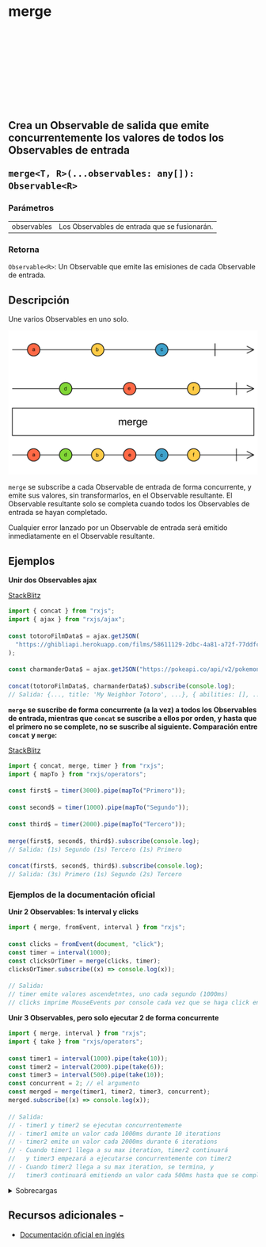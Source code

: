 <div class="page-heading">

# merge

<a target="_blank" href="https://github.com/ReactiveX/rxjs/blob/master/src/internal/observable/merge.ts">
<svg>
  <use xlink:href="/assets/icons/github.svg#github"></use>
</svg>
</a>
</div>

<h2 class="subtitle"> Crea un Observable de salida que emite concurrentemente los valores de todos los Observables de entrada

`merge<T, R>(...observables: any[]): Observable<R>`

### Parámetros

<table>
<tr><td>observables</td><td>Los Observables de entrada que se fusionarán.</td></tr>
</table>

### Retorna

`Observable<R>`: Un Observable que emite las emisiones de cada Observable de entrada.

</details>

## Descripción

Une varios Observables en uno solo.

<img src="assets/images/marble-diagrams/join-creation/merge.png" alt="Diagrama de canicas del operador merge">

`merge` se subscribe a cada Observable de entrada de forma concurrente, y emite sus valores, sin transformarlos, en el Observable resultante. El Observable resultante solo se completa cuando todos los Observables de entrada se hayan completado.

Cualquier error lanzado por un Observable de entrada será emitido inmediatamente en el Observable resultante.

## Ejemplos

**Unir dos Observables ajax**

<a target="_blank" href="https://stackblitz.com/edit/docu-rxjs-merge?file=index.ts">StackBlitz</a>

```javascript
import { concat } from "rxjs";
import { ajax } from "rxjs/ajax";

const totoroFilmData$ = ajax.getJSON(
  "https://ghibliapi.herokuapp.com/films/58611129-2dbc-4a81-a72f-77ddfc1b1b49"
);

const charmanderData$ = ajax.getJSON("https://pokeapi.co/api/v2/pokemon/4");

concat(totoroFilmData$, charmanderData$).subscribe(console.log);
// Salida: {..., title: 'My Neighbor Totoro', ...}, { abilities: [], ...}
```

**`merge` se suscribe de forma concurrente (a la vez) a todos los Observables de entrada, mientras que `concat` se suscribe a ellos por orden, y hasta que el primero no se complete, no se suscribe al siguiente. Comparación entre `concat` y `merge`:**

<a target="_blank" href="https://stackblitz.com/edit/docu-rxjs-merge-2?file=index.ts">StackBlitz</a>

```javascript
import { concat, merge, timer } from "rxjs";
import { mapTo } from "rxjs/operators";

const first$ = timer(3000).pipe(mapTo("Primero"));

const second$ = timer(1000).pipe(mapTo("Segundo"));

const third$ = timer(2000).pipe(mapTo("Tercero"));

merge(first$, second$, third$).subscribe(console.log);
// Salida: (1s) Segundo (1s) Tercero (1s) Primero

concat(first$, second$, third$).subscribe(console.log);
// Salida: (3s) Primero (1s) Segundo (2s) Tercero
```

### Ejemplos de la documentación oficial

**Unir 2 Observables: 1s interval y clicks**

```javascript
import { merge, fromEvent, interval } from "rxjs";

const clicks = fromEvent(document, "click");
const timer = interval(1000);
const clicksOrTimer = merge(clicks, timer);
clicksOrTimer.subscribe((x) => console.log(x));

// Salida:
// timer emite valores ascendetntes, uno cada segundo (1000ms)
// clicks imprime MouseEvents por console cada vez que se haga click en el 'document'
```

**Unir 3 Observables, pero solo ejecutar 2 de forma concurrente**

```javascript
import { merge, interval } from "rxjs";
import { take } from "rxjs/operators";

const timer1 = interval(1000).pipe(take(10));
const timer2 = interval(2000).pipe(take(6));
const timer3 = interval(500).pipe(take(10));
const concurrent = 2; // el argumento
const merged = merge(timer1, timer2, timer3, concurrent);
merged.subscribe((x) => console.log(x));

// Salida:
// - timer1 y timer2 se ejecutan concurrentemente
// - timer1 emite un valor cada 1000ms durante 10 iterations
// - timer2 emite un valor cada 2000ms durante 6 iterations
// - Cuando timer1 llega a su max iteration, timer2 continuará
//   y timer3 empezará a ejecutarse concurrentemente con timer2
// - Cuando timer2 llega a su max iteration, se termina, y
//   timer3 continuará emitiendo un valor cada 500ms hasta que se complete
```

<details>
<summary>Sobrecargas</summary>
<div class="overload-container">

<div class="overload-section">

### Firma

`merge(v1: any, scheduler: SchedulerLike): Observable<T>`

### Parámetros

<table>
<tr><td>v1</td><td>Tipo: <code>any</code>.</td></tr>
<tr><td>scheduler</td><td>Tipo: <code>SchedulerLike</code>.</td></tr>
</table>

### Retorna

`Observable<T>`

</div>

<div class="overload-section">

### Firma

`merge(v1: any, concurrent: number, scheduler: SchedulerLike): Observable<T>`

### Parámetros

<table>
<tr><td>v1</td><td>Tipo: <code>any</code>.</td></tr>
<tr><td>concurrent</td><td>Tipo: <code>number</code>.</td></tr>
<tr><td>scheduler</td><td>Tipo: <code>SchedulerLike</code>.</td></tr>
</table>

### Retorna

`Observable<T>`

</div>

<div class="overload-section">

### Firma

`merge(v1: any, v2: any, scheduler: SchedulerLike): Observable<T | T2>`

### Parámetros

<table>
<tr><td>v1</td><td>Tipo: <code>any</code>.</td></tr>
<tr><td>v2</td><td>Tipo: <code>any</code>.</td></tr>
<tr><td>scheduler</td><td>Tipo: <code>SchedulerLike</code>.</td></tr>
</table>

### Retorna

`Observable<T | T2>`

</div>

<div class="overload-section">

### Firma

`merge(v1: any, v2: any, concurrent: number, scheduler: SchedulerLike): Observable<T | T2>`

### Parámetros

<table>
<tr><td>v1</td><td>Tipo: <code>any</code>.</td></tr>
<tr><td>v2</td><td>Tipo: <code>any</code>.</td></tr>
<tr><td>concurrent</td><td>Tipo: <code>number</code>.</td></tr>
<tr><td>scheduler</td><td>Tipo: <code>SchedulerLike</code>.</td></tr>
</table>

### Retorna

`Observable<T | T2>`

</div>

<div class="overload-section">

### Firma

`merge(v1: any, v2: any, v3: any, scheduler: SchedulerLike): Observable<T | T2 | T3>`

### Parámetros

<table>
<tr><td>v1</td><td>Tipo: <code>any</code>.</td></tr>
<tr><td>v2</td><td>Tipo: <code>any</code>.</td></tr>
<tr><td>v3</td><td>Tipo: <code>any</code>.</td></tr>
<tr><td>scheduler</td><td>Tipo: <code>SchedulerLike</code>.</td></tr>
</table>

### Retorna

`Observable<T | T2 | T3>`

</div>

<div class="overload-section">

### Firma

`merge(v1: any, v2: any, v3: any, concurrent: number, scheduler: SchedulerLike): Observable<T | T2 | T3>`

### Parámetros

<table>
<tr><td>v1</td><td>Tipo: <code>any</code>.</td></tr>
<tr><td>v2</td><td>Tipo: <code>any</code>.</td></tr>
<tr><td>v3</td><td>Tipo: <code>any</code>.</td></tr>
<tr><td>concurrent</td><td>Tipo: <code>number</code>.</td></tr>
<tr><td>scheduler</td><td>Tipo: <code>SchedulerLike</code>.</td></tr>
</table>

### Retorna

`Observable<T | T2 | T3>`

</div>

<div class="overload-section">

### Firma

`merge(v1: any, v2: any, v3: any, v4: any, scheduler: SchedulerLike): Observable<T | T2 | T3 | T4>`

### Parámetros

<table>
<tr><td>v1</td><td>Tipo: <code>any</code>.</td></tr>
<tr><td>v2</td><td>Tipo: <code>any</code>.</td></tr>
<tr><td>v3</td><td>Tipo: <code>any</code>.</td></tr>
<tr><td>v4</td><td>Tipo: <code>any</code>.</td></tr>
<tr><td>scheduler</td><td>Tipo: <code>SchedulerLike</code>.</td></tr>
</table>

### Retorna

`Observable<T | T2 | T3 | T4>`

</div>

<div class="overload-section">

### Firma

`merge(v1: any, v2: any, v3: any, v4: any, concurrent: number, scheduler: SchedulerLike): Observable<T | T2 | T3 | T4>`

### Parámetros

<table>
<tr><td>v1</td><td>Tipo: <code>any</code>.</td></tr>
<tr><td>v2</td><td>Tipo: <code>any</code>.</td></tr>
<tr><td>v3</td><td>Tipo: <code>any</code>.</td></tr>
<tr><td>v4</td><td>Tipo: <code>any</code>.</td></tr>
<tr><td>concurrent</td><td>Tipo: <code>number</code>.</td></tr>
<tr><td>scheduler</td><td>Tipo: <code>SchedulerLike</code>.</td></tr>
</table>

### Retorna

`Observable<T | T2 | T3 | T4>`

</div>

<div class="overload-section">

### Firma

`merge(v1: any, v2: any, v3: any, v4: any, v5: any, scheduler: SchedulerLike): Observable<T | T2 | T3 | T4 | T5>`

### Parámetros

<table>
<tr><td>v1</td><td>Tipo: <code>any</code>.</td></tr>
<tr><td>v2</td><td>Tipo: <code>any</code>.</td></tr>
<tr><td>v3</td><td>Tipo: <code>any</code>.</td></tr>
<tr><td>v4</td><td>Tipo: <code>any</code>.</td></tr>
<tr><td>v5</td><td>Tipo: <code>any</code>.</td></tr>
<tr><td>scheduler</td><td>Tipo: <code>SchedulerLike</code>.</td></tr>
</table>

### Retorna

`Observable<T | T2 | T3 | T4 | T5>`

</div>

<div class="overload-section">

### Firma

`merge(v1: any, v2: any, v3: any, v4: any, v5: any, concurrent: number, scheduler: SchedulerLike): Observable<T | T2 | T3 | T4 | T5>`

### Parámetros

<table>
<tr><td>v1</td><td>Tipo: <code>any</code>.</td></tr>
<tr><td>v2</td><td>Tipo: <code>any</code>.</td></tr>
<tr><td>v3</td><td>Tipo: <code>any</code>.</td></tr>
<tr><td>v4</td><td>Tipo: <code>any</code>.</td></tr>
<tr><td>v5</td><td>Tipo: <code>any</code>.</td></tr>
<tr><td>concurrent</td><td>Tipo: <code>number</code>.</td></tr>
<tr><td>scheduler</td><td>Tipo: <code>SchedulerLike</code>.</td></tr>
</table>

### Retorna

`Observable<T | T2 | T3 | T4 | T5>`

</div>

<div class="overload-section">

### Firma

`merge(v1: any, v2: any, v3: any, v4: any, v5: any, v6: any, scheduler: SchedulerLike): Observable<T | T2 | T3 | T4 | T5 | T6>`

### Parámetros

<table>
<tr><td>v1</td><td>Tipo: <code>any</code>.</td></tr>
<tr><td>v2</td><td>Tipo: <code>any</code>.</td></tr>
<tr><td>v3</td><td>Tipo: <code>any</code>.</td></tr>
<tr><td>v4</td><td>Tipo: <code>any</code>.</td></tr>
<tr><td>v5</td><td>Tipo: <code>any</code>.</td></tr>
<tr><td>v6</td><td>Tipo: <code>any</code>.</td></tr>
<tr><td>scheduler</td><td>Tipo: <code>SchedulerLike</code>.</td></tr>
</table>

### Retorna

`Observable<T | T2 | T3 | T4 | T5 | T6>`

</div>

<div class="overload-section">

### Firma

merge(v1: any, v2: any, v3: any, v4: any, v5: any, v6: any, concurrent: number, scheduler: SchedulerLike): Observable<T | T2 | `T3 | T4 | T5 | T6>`

### Parámetros

<table>
<tr><td>v1</td><td>Tipo: <code>any</code>.</td></tr>
<tr><td>v2</td><td>Tipo: <code>any</code>.</td></tr>
<tr><td>v3</td><td>Tipo: <code>any</code>.</td></tr>
<tr><td>v4</td><td>Tipo: <code>any</code>.</td></tr>
<tr><td>v5</td><td>Tipo: <code>any</code>.</td></tr>
<tr><td>v6</td><td>Tipo: <code>any</code>.</td></tr>
<tr><td>concurrent</td><td>Tipo: <code>number</code>.</td></tr>
<tr><td>scheduler</td><td>Tipo: <code>SchedulerLike</code>.</td></tr>
</table>

### Retorna

`Observable<T | T2 | T3 | T4 | T5 | T6>`

</div>

<div class="overload-section">

### Firma

`merge(v1: any): Observable<T>`

### Parámetros

<table>
<tr><td>v1</td><td>Tipo: <code>any</code>.</td></tr>
</table>

### Retorna

`Observable<T>`

</div>

<div class="overload-section">

### Firma

`merge(v1: any, concurrent?: number): Observable<T>`

### Parámetros

<table>
<tr><td>v1</td><td>Tipo: <code>any</code>.</td></tr>
<tr><td>concurrent</td><td>Opcional. El valor por defecto es <code>undefined</code>.
Tipo: <code>number</code>.</td></tr>
</table>

### Retorna

`Observable<T>`

</div>

<div class="overload-section">

### Firma

`merge(v1: any, v2: any): Observable<T | T2>`

### Parámetros

<table>
<tr><td>v1</td><td>Tipo: <code>any</code>.</td></tr>
<tr><td>v2</td><td>Tipo: <code>any</code>.</td></tr>
</table>

### Retorna

`Observable<T | T2>`

</div>

<div class="overload-section">

### Firma

`merge(v1: any, v2: any, concurrent?: number): Observable<T | T2>`

### Parámetros

<table>
<tr><td>v1</td><td>Tipo: <code>any</code>.</td></tr>
<tr><td>v2</td><td>Tipo: <code>any</code>.</td></tr>
<tr><td>concurrent</td><td>Opcional. El valor por defecto es <code>undefined</code>.
Tipo: <code>number</code>.</td></tr>
</table>

### Retorna

`Observable<T | T2>`

</div>

<div class="overload-section">

### Firma

`merge(v1: any, v2: any, v3: any): Observable<T | T2 | T3>`

### Parámetros

<table>
<tr><td>v1</td><td>Tipo: <code>any</code>.</td></tr>
<tr><td>v2</td><td>Tipo: <code>any</code>.</td></tr>
<tr><td>v3</td><td>Tipo: <code>any</code>.</td></tr>
</table>

### Retorna

`Observable<T | T2 | T3>`

</div>

<div class="overload-section">

### Firma

`merge(v1: any, v2: any, v3: any, concurrent?: number): Observable<T | T2 | T3>`

### Parámetros

<table>
<tr><td>v1</td><td>Tipo: <code>any</code>.</td></tr>
<tr><td>v2</td><td>Tipo: <code>any</code>.</td></tr>
<tr><td>v3</td><td>Tipo: <code>any</code>.</td></tr>
<tr><td>concurrent</td><td>Opcional. El valor por defecto es <code>undefined</code>.
Tipo: <code>number</code>.</td></tr>
</table>

### Retorna

`Observable<T | T2 | T3>`

</div>

<div class="overload-section">

### Firma

`merge(v1: any, v2: any, v3: any, v4: any): Observable<T | T2 | T3 | T4>`

### Parámetros

<table>
<tr><td>v1</td><td>Tipo: <code>any</code>.</td></tr>
<tr><td>v2</td><td>Tipo: <code>any</code>.</td></tr>
<tr><td>v3</td><td>Tipo: <code>any</code>.</td></tr>
<tr><td>v4</td><td>Tipo: <code>any</code>.</td></tr>
</table>

### Retorna

`Observable<T | T2 | T3 | T4>`

</div>

<div class="overload-section">

### Firma

`merge(v1: any, v2: any, v3: any, v4: any, concurrent?: number): Observable<T | T2 | T3 | T4>`

### Parámetros

<table>
<tr><td>v1</td><td>Tipo: <code>any</code>.</td></tr>
<tr><td>v2</td><td>Tipo: <code>any</code>.</td></tr>
<tr><td>v3</td><td>Tipo: <code>any</code>.</td></tr>
<tr><td>v4</td><td>Tipo: <code>any</code>.</td></tr>
<tr><td>concurrent</td><td>Opcional. El valor por defecto es <code>undefined</code>.
Tipo: <code>number</code>.</td></tr>
</table>

### Retorna

`Observable<T | T2 | T3 | T4>`

</div>

<div class="overload-section">

### Firma

`merge(v1: any, v2: any, v3: any, v4: any, v5: any): Observable<T | T2 | T3 | T4 | T5>`

### Parámetros

<table>
<tr><td>v1</td><td>Tipo: <code>any</code>.</td></tr>
<tr><td>v2</td><td>Tipo: <code>any</code>.</td></tr>
<tr><td>v3</td><td>Tipo: <code>any</code>.</td></tr>
<tr><td>v4</td><td>Tipo: <code>any</code>.</td></tr>
<tr><td>v5</td><td>Tipo: <code>any</code>.</td></tr>
</table>

### Retorna

`Observable<T | T2 | T3 | T4 | T5>`

</div>

<div class="overload-section">

### Firma

`merge(v1: any, v2: any, v3: any, v4: any, v5: any, concurrent?: number): Observable<T | T2 | T3 | T4 | T5>`

### Parámetros

<table>
<tr><td>v1</td><td>Tipo: <code>any</code>.</td></tr>
<tr><td>v2</td><td>Tipo: <code>any</code>.</td></tr>
<tr><td>v3</td><td>Tipo: <code>any</code>.</td></tr>
<tr><td>v4</td><td>Tipo: <code>any</code>.</td></tr>
<tr><td>v5</td><td>Tipo: <code>any</code>.</td></tr>
<tr><td>concurrent</td><td>Opcional. El valor por defecto es <code>undefined</code>.
Tipo: <code>number</code>.</td></tr>
</table>

### Retorna

`Observable<T | T2 | T3 | T4 | T5>`

</div>

<div class="overload-section">

### Firma

`merge(v1: any, v2: any, v3: any, v4: any, v5: any, v6: any): Observable<T | T2 | T3 | T4 | T5 | T6>`

### Parámetros

<table>
<tr><td>v1</td><td>Tipo: <code>any</code>.</td></tr>
<tr><td>v2</td><td>Tipo: <code>any</code>.</td></tr>
<tr><td>v3</td><td>Tipo: <code>any</code>.</td></tr>
<tr><td>v4</td><td>Tipo: <code>any</code>.</td></tr>
<tr><td>v5</td><td>Tipo: <code>any</code>.</td></tr>
<tr><td>v6</td><td>Tipo: <code>any</code>.</td></tr>
</table>

### Retorna

`Observable<T | T2 | T3 | T4 | T5 | T6>`

</div>

<div class="overload-section">

### Firma

`merge(v1: any, v2: any, v3: any, v4: any, v5: any, v6: any, concurrent?: number): Observable<T | T2 | T3 | T4 | T5 | T6>`

### Parámetros

<table>
<tr><td>v1</td><td>Tipo: <code>any</code>.</td></tr>
<tr><td>v2</td><td>Tipo: <code>any</code>.</td></tr>
<tr><td>v3</td><td>Tipo: <code>any</code>.</td></tr>
<tr><td>v4</td><td>Tipo: <code>any</code>.</td></tr>
<tr><td>v5</td><td>Tipo: <code>any</code>.</td></tr>
<tr><td>v6</td><td>Tipo: <code>any</code>.</td></tr>
<tr><td>concurrent</td><td>Opcional. El valor por defecto es <code>undefined</code>.
Tipo: <code>number</code>.</td></tr>
</table>

### Retorna

`Observable<T | T2 | T3 | T4 | T5 | T6>`

</div>

<div class="overload-section">

### Firma

`merge(...observables: any[]): Observable<T>`

### Parámetros

<table>
<tr><td>observables</td><td>Tipo: <code>any[]</code>.</td></tr>
</table>

### Retorna

`Observable<T>`

</div>

<div class="overload-section">

### Firma

`merge(...observables: any[]): Observable<T>`

### Parámetros

<table>
<tr><td>observables</td><td>Tipo: <code>any[]</code>.</td></tr>
</table>

### Retorna

`Observable<T>`

</div>

<div class="overload-section">

### Firma

`merge(...observables: any[]): Observable<R>`

### Parámetros

<table>
<tr><td>observables</td><td>Tipo: <code>any[]</code>.</td></tr>
</table>

### Retorna

`Observable<R>`

</div>

<div class="overload-section">

### Firma

`merge(...observables: any[]): Observable<R>`

### Parámetros

<table>
<tr><td>observables</td><td>Tipo: <code>any[]</code>.</td></tr>
</table>

### Retorna

`Observable<R>`

</div>

</div>
</details>

## Recursos adicionales -

- <a target="_blank" href="https://rxjs.dev/api/index/function/merge">Documentación oficial en inglés</a>
